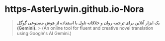 # https-AsterLywin.github.io-Nora
> **یک ابزار آنلاین برای ترجمه روان و خلاقانه ناول با استفاده از هوش مصنوعی گوگل (Gemini).**     > (An online tool for fluent and creative novel translation using Google's AI Gemini.)
